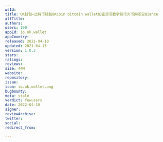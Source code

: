```yaml
---
wsId: 
title: OK钱包—比特币钱包OKCoin bitcoin wallet加密货币数字货币火币网币安Biance
altTitle: 
authors: 
users: 100
appId: io.ok.wallet
appCountry: 
released: 2021-04-10
updated: 2021-04-13
version: 1.0.3
stars: 
ratings: 
reviews: 
size: 44M
website: 
repository: 
issue: 
icon: io.ok.wallet.png
bugbounty: 
meta: stale
verdict: fewusers
date: 2022-04-10
signer: 
reviewArchive: 
twitter: 
social: 
redirect_from: 

---
```


